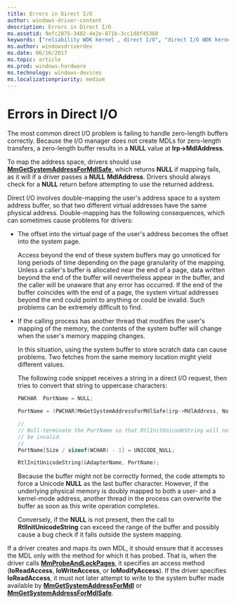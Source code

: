 ```yaml
---
title: Errors in Direct I/O
author: windows-driver-content
description: Errors in Direct I/O
ms.assetid: 9efc2875-3402-4e2e-871b-3cc1d8f45360
keywords: ["reliability WDK kernel , direct I/O", "direct I/O WDK kernel", "I/O WDK kernel , direct I/O", "zero-length buffers WDK kernel"]
ms.author: windowsdriverdev
ms.date: 06/16/2017
ms.topic: article
ms.prod: windows-hardware
ms.technology: windows-devices
ms.localizationpriority: medium
---
```


# Errors in Direct I/O





The most common direct I/O problem is failing to handle zero-length buffers correctly. Because the I/O manager does not create MDLs for zero-length transfers, a zero-length buffer results in a **NULL** value at **Irp-&gt;MdlAddress**.

To map the address space, drivers should use [**MmGetSystemAddressForMdlSafe**](https://msdn.microsoft.com/library/windows/hardware/ff554559), which returns **NULL** if mapping fails, as it will if a driver passes a **NULL** **MdlAddress**. Drivers should always check for a **NULL** return before attempting to use the returned address.

Direct I/O involves double-mapping the user's address space to a system address buffer, so that two different virtual addresses have the same physical address. Double-mapping has the following consequences, which can sometimes cause problems for drivers:

-   The offset into the virtual page of the user's address becomes the offset into the system page.

    Access beyond the end of these system buffers may go unnoticed for long periods of time depending on the page granularity of the mapping. Unless a caller's buffer is allocated near the end of a page, data written beyond the end of the buffer will nevertheless appear in the buffer, and the caller will be unaware that any error has occurred. If the end of the buffer coincides with the end of a page, the system virtual addresses beyond the end could point to anything or could be invalid. Such problems can be extremely difficult to find.

-   If the calling process has another thread that modifies the user's mapping of the memory, the contents of the system buffer will change when the user's memory mapping changes.

    In this situation, using the system buffer to store scratch data can cause problems. Two fetches from the same memory location might yield different values.

    The following code snippet receives a string in a direct I/O request, then tries to convert that string to uppercase characters:

    ```cpp
    PWCHAR  PortName = NULL;

    PortName = (PWCHAR)MmGetSystemAddressForMdlSafe(irp->MdlAddress, NormalPagePriority);

    //
    // Null-terminate the PortName so that RtlInitUnicodeString will not
    // be invalid.
    //
    PortName[Size / sizeof(WCHAR) - 1] = UNICODE_NULL;

    RtlInitUnicodeString(&AdapterName, PortName);
    ```

    Because the buffer might not be correctly formed, the code attempts to force a Unicode **NULL** as the last buffer character. However, if the underlying physical memory is doubly mapped to both a user- and a kernel-mode address, another thread in the process can overwrite the buffer as soon as this write operation completes.

    Conversely, if the **NULL** is not present, then the call to **RtlInitUnicodeString** can exceed the range of the buffer and possibly cause a bug check if it falls outside the system mapping.

If a driver creates and maps its own MDL, it should ensure that it accesses the MDL only with the method for which it has probed. That is, when the driver calls [**MmProbeAndLockPages**](https://msdn.microsoft.com/library/windows/hardware/ff554664), it specifies an access method (**IoReadAccess**, **IoWriteAccess**, or **IoModifyAccess**). If the driver specifies **IoReadAccess**, it must not later attempt to write to the system buffer made available by [**MmGetSystemAddressForMdl**](https://msdn.microsoft.com/library/windows/hardware/ff554556) or [**MmGetSystemAddressForMdlSafe**](https://msdn.microsoft.com/library/windows/hardware/ff554559).

 

 





